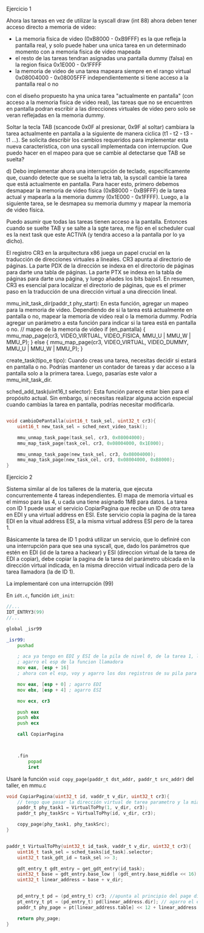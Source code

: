 Ejercicio 1

Ahora las tareas en vez de utilizar la syscall draw (int 88) ahora deben tener acceso directo a memoria de video:
- La memoria fisica de video (0xB8000 - 0xB9FFF) es la que refleja la pantalla real, y solo puede haber una unica tarea en un determinado momento con a memoria fisica de video mapeada
- el resto de las tareas tendran asignadas una pantalla dummy (falsa) en la region fisica 0x1E000 - 0x1FFFF
- la memoria de video de una tarea mapeara siempre en el rango virtual 0x08004000 - 0x08005FFF independientemente si tiene acceso a la pantalla real o no

con el diseño propuesto ha yna unica tarea "actualmente en pantalla" (con acceso a la memoria fisica de video real), las tareas que no se encuentren en pantalla podran escribir a las direcciones virtuales de video pero solo se veran reflejadas en la memoria dummy.  

Soltar la tecla TAB (scancode 0x0F al presionar, 0x9F al soltar) cambiara la tarea actualmente en pantalla a la siguiente de manera ciclica (t1 - t2 - t3 - t1 ...). Se solicita describir los cambios requeridos para implementar esta nueva caracteristica, con una syscall implementada con interrupcion.
Que puedo hacer en el mapeo para que se cambie al detectarse que TAB se suelta?




d) Debo implementar ahora una interrupción de teclado, especificamente que, cuando detecte que se suelta la letra tab, la syscall cambie la tarea que está actualmente en pantalla. Para hacer esto, primero debemos desmapear la memoria de video física (0xB8000 - 0xB9FFF) de la tarea actual y mapearla a la memoria dummy (0x1E000 - 0x1FFFF). Luego, a la siguiente tarea, se le desmapea su memoria dummy y mapear la memoria de video física.  

Puedo asumir que todas las tareas tienen acceso a la pantalla. Entonces cuando se suelte TAB y se salte a la sgte tarea, me fijo en el scheduler cual es la next task que este ACTIVA (y tendra acceso a la pantalla por lo ya dicho). 

El registro CR3 en la arquitectura x86 juega un papel crucial en la traducción de direcciones virtuales a lineales. CR3 apunta al directorio de páginas. La parte PDX de la dirección se indexa en el directorio de páginas para darte una tabla de páginas. La parte PTX se indexa en la tabla de páginas para darte una página, y luego añades los bits bajos1. En resumen, CR3 es esencial para localizar el directorio de páginas, que es el primer paso en la traducción de una dirección virtual a una dirección lineal.



mmu_init_task_dir(paddr_t phy_start): En esta función, agregar un mapeo para la memoria de video. Dependiendo de si la tarea está actualmente en pantalla o no, mapear la memoria de video real o la memoria dummy. Podría agregar un parámetro a esta función para indicar si la tarea está en pantalla o no.
// mapeo de la memoria de video
if (en_pantalla) {
  mmu_map_page(cr3, VIDEO_VIRTUAL, VIDEO_FISICA, MMU_U | MMU_W | MMU_P);
} else {
  mmu_map_page(cr3, VIDEO_VIRTUAL, VIDEO_DUMMY, MMU_U | MMU_W | MMU_P);
}

create_task(tipo_e tipo): Cuando creas una tarea, necesitas decidir si estará en pantalla o no. Podrías mantener un contador de tareas y dar acceso a la pantalla solo a la primera tarea. Luego, pasarías este valor a mmu_init_task_dir.

sched_add_task(uint16_t selector): Esta función parece estar bien para el propósito actual. Sin embargo, si necesitas realizar alguna acción especial cuando cambias la tarea en pantalla, podrías necesitar modificarla.



```c

void cambioDePantalla(uint16_t task_sel, uint32_t cr3){
    uint16_t new_task_sel = sched_next_video_task();

    mmu_unmap_task_page(task_sel, cr3, 0x08004000);
    mmu_map_task_page(task_cel, cr3, 0x08004000, 0x1E000);

    mmu_unmap_task_page(new_task_sel, cr3, 0x08004000);
    mmu_map_task_page(new_task_cel, cr3, 0x08004000, 0xB8000);
}
```




Ejercicio 2

Sistema similar al de los talleres de la materia, que ejecuta concurrentemente 4 tareas independientes. El mapa de memoria virtual es el mimso para las 4, u cada una tiene asignado 1MB para datos. La tarea con ID 1 puede usar el servicio CopiarPagina que recibe un ID de otra tarea en EDI y una virtual address en ESI. Este servicio copia la pagina de la tarea EDI en la vitual address ESI, a la misma virtual address ESI pero de la tarea 1.

Básicamente la tarea de ID 1 podrá utilizar un servicio, que lo definiré con una interrupción para que sea una syscall, que, dado los parámetros que estén en EDI (id de la tarea a hackear) y ESI (direccion virtual de la tarea de EDI a copiar), debe copiar la pagina de la tarea del parámetro ubicada en la dirección virtual indicada, en la misma dirección virtual indicada pero de la tarea llamadora (la de ID 1).  

La implementaré con una interrupción (99) 

En `idt.c`, función `idt_init`:
```c
//...
IDT_ENTRY3(99)
//...
```

```asm
global _isr99

_isr99:
    pushad

    ; aca ya tengo en EDI y ESI de la pila de nivel 0, de la tarea 1, los parámetros
    ; agarro el esp de la funcion llamadora
    mov eax, [esp + 16] 
    ; ahora con el esp, voy y agarro los dos registros de su pila para tenerlos como parametros para llamar a la funcion

    mov eax, [esp + 0] ; agarro EDI
    mov ebx, [esp + 4] ; agarro ESI

    mov ecx, cr3

    push eax
    push ebx
    push ecx

    call CopiarPagina



    .fin
        popad
        iret
```

Usaré la función `void copy_page(paddr_t dst_addr, paddr_t src_addr)` del taller, en mmu.c

```c
void CopiarPagina(uint32_t id, vaddr_t v_dir, uint32_t cr3){
    // tengo que pasar la dirección virtual de tarea parametro y la mia, ambas en v_dir, a direccion logica
    paddr_t phy_task1 = VirtualToPhy(1, v_dir, cr3);
    paddr_t phy_taskSrc = VirtualToPhy(id, v_dir, cr3);

    copy_page(phy_task1, phy_taskSrc);
}


paddr_t VirtualToPhy(uint32_t id_task, vaddr_t v_dir, uint32_t cr3){
    uint16_t task_sel = sched_tasks[id_task].selector;
    uint32_t task_gdt_id = task_sel >> 3;

    gdt_entry_t gdt_entry = get_gdt_entry(id_task);
    uint32_t base = gdt_entry.base_low | (gdt_entry.base_middle << 16) | (gdt_entry.base_high << 24);
    uint32_t linear_address = base + v_dir;


    pd_entry_t pd = (pd_entry_t) cr3; //apunta al principio del page directory 
	pt_entry_t pt = (pd_entry_t) pd[linear_address.dir]; // agarro el entry a la tabla con linear_address.dir, que me da los 10 bits altos
    paddr_t phy_page = pt[linear_address.table] << 12 + linear_address.offset;

    return phy_page;
}
```    




